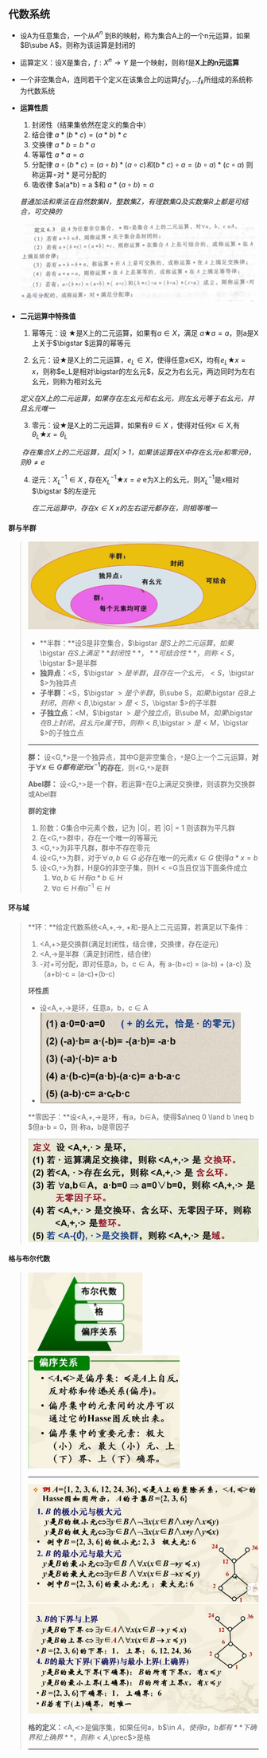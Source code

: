 ## 代数系统

-  设A为任意集合，一个从$A^n$ 到B的映射，称为集合A上的一个n元运算，如果$B\sube A$，则称为该运算是封闭的

-  运算定义：设X是集合，$f:X^n \to Y$ 是一个映射，则称f是**X上的n元运算**

- 一个非空集合A，连同若干个定义在该集合上的运算$f_1 f_2,...f_k$所组成的系统称为代数系统

- **运算性质**

  1. 封闭性（结果集依然在定义的集合中）
  2. 结合律  $a * (b * c) = (a*b)*c$ 
  3. 交换律  $a * b = b * a$
  4. 等幂性  $a * a = a$
  5. 分配律  $a\circ(b*c) = (a\circ b) * (a\circ c)  和 (b * c) \circ a = (b\circ a)*(c\circ a)$ 则称运算$\circ$对 * 是可分配的
  6. 吸收律 $a(a*b) = a $和 $a*(a\circ b) = a$

  *普通加法和乘法在自然数集N，整数集Z，有理数集Q及实数集R上都是可结合，可交换的*

  ![image-20220401223922951](image-20220401223922951.png) 

- **二元运算中特殊值**

  1. 幂等元：设 $\bigstar$是X上的二元运算，如果有$a\in X$，满足 $a\bigstar a = a$，则a是X上关于$\bigstar $运算的幂等元

  2. 幺元：设$\bigstar$是X上的二元运算，$e_L\in X$，使得任意x$\in$X，均有$e_L \bigstar x = x$，则称$e_L是相对\bigstar的左幺元$，反之为右幺元，两边同时为左右幺元，则称为相对幺元

  ​       *定义在X上的二元运算，如果存在左幺元和右幺元，则左幺元等于右幺元，并且幺元唯一*

  3. 零元：设$\bigstar$是X上的二元运算，如果有$\theta \in X$ ，使得对任何$x\in X$,有${\theta}_L \bigstar x = \theta_L$ 

  ​       *存在集合X上的二元运算，且|X| > 1，如果该运算在X中存在幺元e和零元$\theta$，则$\theta \neq e$*

  4. 逆元：$X_L^{-1} \in X$ , 存在$X_L^{-1} \bigstar x = e$  e为X上的幺元，则$X_L^{-1}$是x相对$\bigstar $的左逆元

       *在二元运算中，存在$x\in X$ x的左右逆元都存在，则相等唯一*

#### **群与半群**

> <img src="image-20220331214843976.png" alt="image-20220331214843976" style="zoom:50%;" /> 
>
> - **半群：**设S是非空集合，$\bigstar $是S上的二元运算，如果$\bigstar $在S上满足**封闭性**，**可结合性**，则称<S，$\bigstar $>是半群
> - **独异点：**<S，$\bigstar $>是半群，且存在一个幺元，<S，$\bigstar $>为独异点
> - **子半群：**<S，$\bigstar $>是个半群，$B\sube S$，如果$\bigstar $在B上封闭，则称<B,$\bigstar$>是<S，$\bigstar $>的子半群
> - **子独立点：**<M，$\bigstar $>是个独立点，$B\sube M$，如果$\bigstar $在B上封闭，且幺元e属于B，则称<B,$\bigstar$>是<M，$\bigstar $>的子独立点
>
> ---
>
> **群：** 设<G,*>是一个独异点，其中G是非空集合，`*`是G上一个二元运算，**对于$\forall x \in G 都有逆元x^{-1}$的存在**，则<G,`*`>是群
>
> **Abel群：** 设<G,`*`>是一个群，若运算`*`在G上满足交换律，则该群为交换群或Abel群
>
> **群的定律**
>
> 1. 阶数：G集合中元素个数，记为  |G|，若 |G| = 1 则该群为平凡群
> 2. 在<G,`*`>群中，存在一个唯一的等幂元
> 3. <G,`*`>为非平凡群，群中不存在零元
> 4. 设<G,`*`>为群，对于$\forall a,b \in G$ 必存在唯一的元素$x \in G$ 使得$a * x =b$ 
> 5. 设<G,`*`>为群，H是G的非空子集，则H$<=$G当且仅当下面条件成立
>    1. $\forall a,b \in H 有 a * b \in H$
>    2. $\forall a \in H 有 a^{-1} \in H$
>

#### **环与域**

> **环：**给定代数系统<A,+,->, +和-是A上二元运算，若满足以下条件：
>
> 1. <A,+>是交换群(满足封闭性，结合律，交换律，存在逆元)
> 2. <A,->是半群（满足封闭性，结合律）
> 3. -对+可分配，即对任意a，b，c $\in$ A，有 a-(b+c) = (a-b) + (a-c) 及（a+b)-c = (a-c)+(b-c)
>
> **环性质**
>
> - 设<A,+,->是环，任意a，b，c $\in$ A
>  - <img src="image-20220401204018719.png" alt="image-20220401204018719" style="zoom:67%;" />  
> 
>**零因子：**设<A,+,->是环，有a，b$\in$A，使得$a\neq 0 \land b \neq b $但a-b = 0，则·称a，b是零因子
> 
> <img src="image-20220401204815391.png" alt="image-20220401204815391" style="zoom:80%;" /> 
> 

#### **格与布尔代数**

> <img src="image-20220331233816698.png" alt="image-20220331233816698" style="zoom:50%;" /> 
>
> <img src="image-20220401205008090.png" alt="image-20220401205008090" style="zoom:67%;" />  
>
> ---
>
> <img src="image-20220401205928251.png" alt="image-20220401205928251" style="zoom:67%;" />    
>
> <img src="image-20220401210714557.png" alt="image-20220401210714557" style="zoom: 60%;" /> 
>
> **格的定义：**<A,$\prec$>是偏序集，如果任何a，b$\in $A，使得{a，b}都有**下确界和上确界**，则称<A,$\prec$>是格
>
> ---
>
> 
>





  







